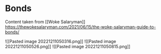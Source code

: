 # Bonds

Content taken from [[Woke Salaryman]] 
https://thewokesalaryman.com/2021/06/15/the-woke-salaryman-guide-to-bonds/

![[Pasted image 20221211050316.png]]
![[Pasted image 20221211050526.png]]
![[Pasted image 20221211050815.png]]